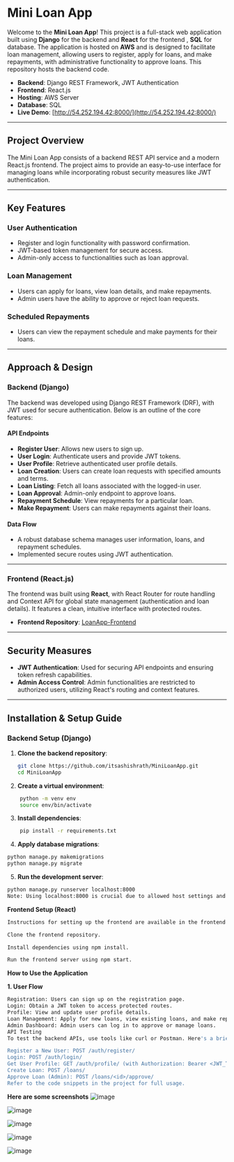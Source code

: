 # Mini Loan App

Welcome to the **Mini Loan App**! This project is a full-stack web application built using **Django** for the backend and **React** for the frontend , **SQL** for database. The application is hosted on **AWS** and is designed to facilitate loan management, allowing users to register, apply for loans, and make repayments, with administrative functionality to approve loans. This repository hosts the backend code.

- **Backend**: Django REST Framework, JWT Authentication
- **Frontend**: React.js
- **Hosting**: AWS Server
- **Database**: SQL
- **Live Demo**: [http://54.252.194.42:8000/](http://54.252.194.42:8000/)

---

## Project Overview

The Mini Loan App consists of a backend REST API service and a modern React.js frontend. The project aims to provide an easy-to-use interface for managing loans while incorporating robust security measures like JWT authentication.

---

## Key Features

### User Authentication
- Register and login functionality with password confirmation.
- JWT-based token management for secure access.
- Admin-only access to functionalities such as loan approval.

### Loan Management
- Users can apply for loans, view loan details, and make repayments.
- Admin users have the ability to approve or reject loan requests.

### Scheduled Repayments
- Users can view the repayment schedule and make payments for their loans.

---

## Approach & Design

### Backend (Django)
The backend was developed using Django REST Framework (DRF), with JWT used for secure authentication. Below is an outline of the core features:

#### API Endpoints
- **Register User**: Allows new users to sign up.
- **User Login**: Authenticate users and provide JWT tokens.
- **User Profile**: Retrieve authenticated user profile details.
- **Loan Creation**: Users can create loan requests with specified amounts and terms.
- **Loan Listing**: Fetch all loans associated with the logged-in user.
- **Loan Approval**: Admin-only endpoint to approve loans.
- **Repayment Schedule**: View repayments for a particular loan.
- **Make Repayment**: Users can make repayments against their loans.

#### Data Flow
- A robust database schema manages user information, loans, and repayment schedules.
- Implemented secure routes using JWT authentication.

---

### Frontend (React.js)
The frontend was built using **React**, with React Router for route handling and Context API for global state management (authentication and loan details). It features a clean, intuitive interface with protected routes.

- **Frontend Repository**: [LoanApp-Frontend](https://github.com/itsashishrath/LoanApp_Frontend)

---

## Security Measures
- **JWT Authentication**: Used for securing API endpoints and ensuring token refresh capabilities.
- **Admin Access Control**: Admin functionalities are restricted to authorized users, utilizing React's routing and context features.

---

## Installation & Setup Guide

### Backend Setup (Django)
1. **Clone the backend repository**:
   ```bash
   git clone https://github.com/itsashishrath/MiniLoanApp.git
   cd MiniLoanApp
   ```
2. **Create a virtual environment**:
```bash
    python -m venv env
    source env/bin/activate
```
3. **Install dependencies**:
```bash
    pip install -r requirements.txt
```

4. **Apply database migrations**:

```bash
python manage.py makemigrations
python manage.py migrate
```

5. **Run the development server**:

```bash
python manage.py runserver localhost:8000
Note: Using localhost:8000 is crucial due to allowed host settings and CORS configurations.
```

**Frontend Setup (React)**
```bash
Instructions for setting up the frontend are available in the frontend repository.

Clone the frontend repository.

Install dependencies using npm install.

Run the frontend server using npm start.
```

**How to Use the Application**

**1. User Flow**
```bash
Registration: Users can sign up on the registration page.
Login: Obtain a JWT token to access protected routes.
Profile: View and update user profile details.
Loan Management: Apply for new loans, view existing loans, and make repayments.
Admin Dashboard: Admin users can log in to approve or manage loans.
API Testing
To test the backend APIs, use tools like curl or Postman. Here's a brief description of how to use some of the key endpoints:

Register a New User: POST /auth/register/
Login: POST /auth/login/
Get User Profile: GET /auth/profile/ (with Authorization: Bearer <JWT_TOKEN>)
Create Loan: POST /loans/
Approve Loan (Admin): POST /loans/<id>/approve/
Refer to the code snippets in the project for full usage.
```
**Here are some screenshots**
![image](https://github.com/user-attachments/assets/bb63a40d-67b3-4db0-8bf3-89bd1e87121e)

![image](https://github.com/user-attachments/assets/4ad9c5c7-f1db-4214-b965-22ca90107729)

![image](https://github.com/user-attachments/assets/bdaeb5a3-8cd3-4b94-8ffb-e936ab5b1a78)

![image](https://github.com/user-attachments/assets/356a7a5f-1906-4765-8ea6-9e482dee7818)


![image](https://github.com/user-attachments/assets/e4c0620a-e0b1-41bf-a73f-b17ffbf8ce7b)
